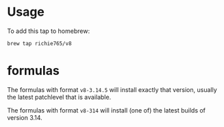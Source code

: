 # Usage
To add this tap to homebrew:

    brew tap richie765/v8
    
# formulas
The formulas with format `v8-3.14.5` will install exactly that version, usually the latest patchlevel that is available.

The formulas with format `v8-314` will install (one of) the latest builds of version 3.14.
